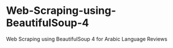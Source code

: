 # Web-Scraping-using-BeautifulSoup-4
Web Scraping using BeautifulSoup 4 for Arabic Language Reviews
